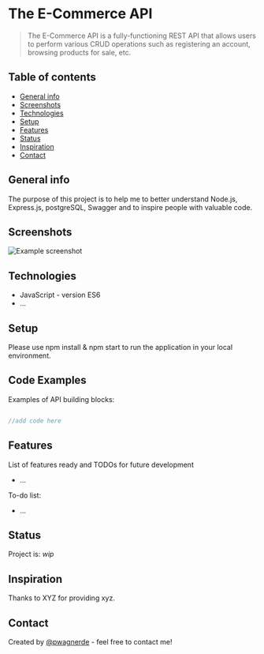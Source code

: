 # The E-Commerce API

> The E-Commerce API is a fully-functioning REST API that allows users to perform various CRUD operations such as registering an account, browsing products for sale, etc.

## Table of contents

* [General info](#general-info)
* [Screenshots](#screenshots)
* [Technologies](#technologies)
* [Setup](#setup)
* [Features](#features)
* [Status](#status)
* [Inspiration](#inspiration)
* [Contact](#contact)

## General info

The purpose of this project is to help me to better understand Node.js, Express.js, postgreSQL, Swagger and to inspire people with valuable code.

## Screenshots

![Example screenshot]()

## Technologies

* JavaScript - version ES6
* ...

## Setup

Please use npm install & npm start to run the application in your local environment.

## Code Examples

Examples of API building blocks:

```javascript

//add code here

```

## Features

List of features ready and TODOs for future development

* ...

To-do list:

* ...

## Status

Project is: _wip_

## Inspiration

Thanks to XYZ for providing xyz.

## Contact

Created by [@pwagnerde](https://www.linkedin.com/in/pwagnerde/) - feel free to contact me!
